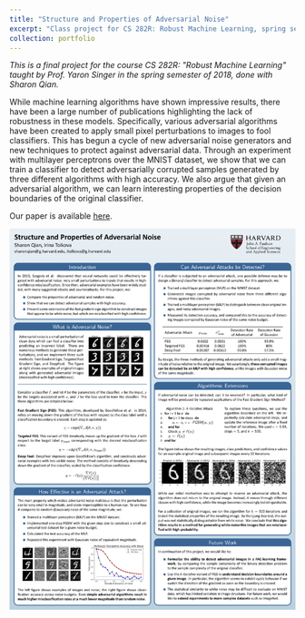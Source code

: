 ```yaml
---
title: "Structure and Properties of Adversarial Noise"
excerpt: "Class project for CS 282R: Robust Machine Learning, spring semester of 2018.<br/><img src='/images/boston.png' style='height:300px;'>"
collection: portfolio
---
```

*This is a final project for the course CS 282R: "Robust Machine Learning" taught by Prof. Yaron Singer in the spring semester of 2018, done with Sharon Qian.*

While machine learning algorithms have shown impressive results, there have
been a large number of publications highlighting the lack of robustness in these
models. Specifically, various adversarial algorithms have been created to apply
small pixel perturbations to images to fool classifiers. This has begun a cycle of
new adversarial noise generators and new techniques to protect against adversarial
data. Through an experiment with multilayer perceptrons over the MNIST dataset,
we show that we can train a classifier to detect adversarially corrupted samples
generated by three different algorithms with high accuracy. We also argue that
given an adversarial algorithm, we can learn interesting properties of the decision
boundaries of the original classifier.  

Our paper is available [here](/files/writing_sample_adversarial.pdf).

![](/files/CS282_Final_Poster.png)
